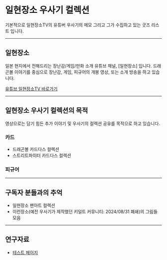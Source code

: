 # 일현장소 우사기 컬렉션
기본적으로 일현장소TV의 유튜버 우사기의 메모 그리고 그가 수집하고 있는 굿즈 리스트 입니다. 

---

## 일현장소
일본 현지에서 전해드리는 장난감/게임/만화 소개 유튜브 채널, [일현장소] 입니다. 
드래곤볼 이야기를 중심으로 장난감, 게임, 피규어의 개봉 영상, 또는 소개 방송을 하고 있습니다.

[유튜브 일현장소TV 바로가기](https://www.youtube.com/@hdmi)

---

## 일현장소 우사기 컬렉션의 목적
영상으로는 담기 힘든 추가 이야기 및 우사기의 컬렉션 공유를 목적으로 하고 있습니다. 

### 카드
- 드래곤볼 카드다스 컬렉션
- 스트리트파이터 카드다스 컬렉션

### 피규어

---

## 구독자 분들과의 추억
- 일현장소 팬아트 컬렉션
- 이런장소(예전 우사기가 제작했던 키덜트 커뮤니티: 2024/08/31 폐쇄)의 그림들 모음

---

## 연구자료
- [테스트 페이지](TestReadMe.md)
